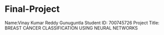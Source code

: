 # Final-Project
Name:Vinay Kumar Reddy Gunuguntla
Student ID: 700745726
Project Title: BREAST CANCER CLASSIFICATION USING NEURAL NETWORKS 
